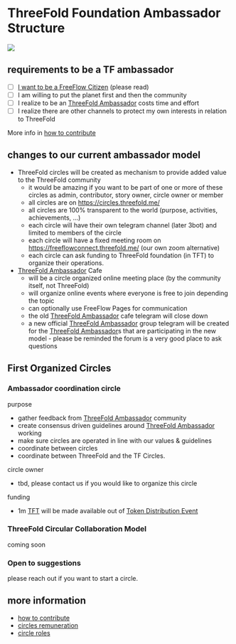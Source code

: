 
# ThreeFold Foundation Ambassador Structure

![](threefold__ambassadors_world.png  )

## requirements to be a TF ambassador

- [ ] [I want to be a FreeFlow Citizen](threefold__freeflow_citizen.md) (please read)
- [ ] I am willing to put the planet first and then the community 
- [ ] I realize to be an [ThreeFold Ambassador](threefold__threefold_ambassador) costs time and effort
- [ ] I realize there are other channels to protect my own interests in relation to ThreeFold

More info in [how to contribute](threefold__peer2peer_collaboration.md)

## changes to our current ambassador model

- ThreeFold circles will be created as mechanism to provide added value to the ThreeFold community
    - it would be amazing if you want to be part of one or more of these circles as admin, contributor, story owner, circle owner or member
    - all circles are on https://circles.threefold.me/
    - all circles are 100% transparent to the world (purpose, activities, achievements, ...)
    - each circle will have their own telegram channel (later 3bot) and limited to members of the circle
    - each circle will have a fixed meeting room on https://freeflowconnect.threefold.me/ (our own zoom alternative)
    - each circle can ask funding to ThreeFold foundation (in TFT) to organize their operations.
- [ThreeFold Ambassador](threefold__threefold_ambassador) Cafe 
    - will be a circle organized online meeting place (by the community itself, not ThreeFold)
    - will organize online events where everyone is free to join depending the topic
    - can optionally use FreeFlow Pages for communication
    - the old [ThreeFold Ambassador](threefold__threefold_ambassador) cafe telegram will close down
    - a new official [ThreeFold Ambassador](threefold__threefold_ambassador) group telegram will be created for the [ThreeFold Ambassador](threefold__threefold_ambassador)s that are participating in the new model - please be reminded the forum is a very good place to ask questions

## First Organized Circles

### Ambassador coordination circle

purpose

- gather feedback from [ThreeFold Ambassador](threefold__threefold_ambassador) community
- create consensus driven guidelines around [ThreeFold Ambassador](threefold__threefold_ambassador) working
- make sure circles are operated in line with our values & guidelines
- coordinate between circles
- coordinate between ThreeFold and the TF Circles.

circle owner

- tbd, please contact us if you would like to organize this circle

funding

- 1m [TFT](threefold__threefold_token) will be made available out of [Token Distribution Event](threefold__tdeoverview.md)

### ThreeFold Circular Collaboration Model

coming soon

### Open to suggestions

please reach out if you want to start a circle.


## more information

- [how to contribute](threefold__peer2peer_collaboration.md)
- [circles remuneration](threefold__circles_remuneration.md)
- [circle roles](threefold__circles_roles.md)
